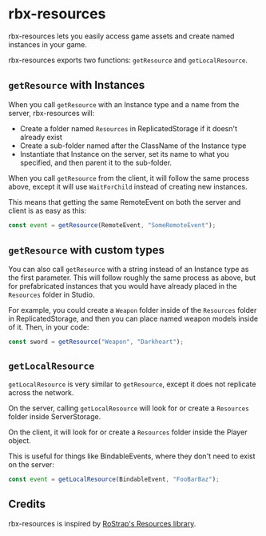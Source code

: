 # rbx-resources

rbx-resources lets you easily access game assets and create named instances in your game.

rbx-resources exports two functions: `getResource` and `getLocalResource`.

## `getResource` with Instances

When you call `getResource` with an Instance type and a name from the server, rbx-resources will:

- Create a folder named `Resources` in ReplicatedStorage if it doesn't already exist
- Create a sub-folder named after the ClassName of the Instance type
- Instantiate that Instance on the server, set its name to what you specified, and then parent it to the sub-folder.

When you call `getResource` from the client, it will follow the same process above, except it will use `WaitForChild` instead of creating new instances.

This means that getting the same RemoteEvent on both the server and client is as easy as this:

```ts
const event = getResource(RemoteEvent, "SomeRemoteEvent");
```

## `getResource` with custom types

You can also call `getResource` with a string instead of an Instance type as the first parameter. This will follow roughly the same process as above, but for prefabricated instances that you would have already placed in the `Resources` folder in Studio.

For example, you could create a `Weapon` folder inside of the `Resources` folder in ReplicatedStorage, and then you can place named weapon models inside of it. Then, in your code:

```ts
const sword = getResource("Weapon", "Darkheart");
```

## `getLocalResource`

`getLocalResource` is very similar to `getResource`, except it does not replicate across the network.

On the server, calling `getLocalResource` will look for or create a `Resources` folder inside ServerStorage.

On the client, it will look for or create a `Resources` folder inside the Player object.

This is useful for things like BindableEvents, where they don't need to exist on the server:

```ts
const event = getLocalResource(BindableEvent, "FooBarBaz");
```

## Credits

rbx-resources is inspired by [RoStrap's Resources library](https://github.com/RoStrap/Resources).